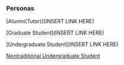 ### Personas

[Alumni(Tutor)](INSERT LINK HERE)

[Graduate Student](INSERT LINK HERE)

[Undergraduate Student](INSERT LINK HERE)

[Nontraditional Undergraduate Student](https://docs.google.com/presentation/d/1DC7ahLqP0Wk3uEtcKK62uhjKKTvReOLtzQqLTjsjthc/edit?usp=sharing)
